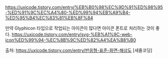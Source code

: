 https://uxicode.tistory.com/entry/%EB%B0%98%EC%9D%91%ED%98%95-%ED%91%9C%EC%A4%80-%ED%99%94%EB%A9%B4-%ED%95%B4%EC%83%81%EB%8F%84

만약 Glyphicon 타입으로 작업되는 아이콘이 많다면 아이콘 폰트로 처리하는 것이 좋다.
https://uxicode.tistory.com/entry/svg-%EB%A1%9C-web-icon%ED%99%94-%EC%8B%9C%ED%82%A4%EA%B8%B0


출처: https://uxicode.tistory.com/entry/반응형-표준-화면-해상도 [세줄코딩]





